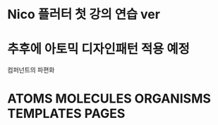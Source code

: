 

# Nico 플러터 첫 강의 연습 ver

# 추후에 아토믹 디자인패턴 적용 예정
컴퍼넌트의 파편화

# ATOMS MOLECULES ORGANISMS TEMPLATES PAGES